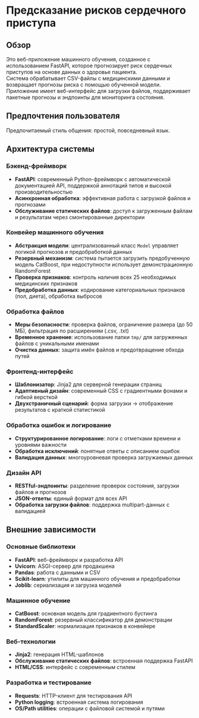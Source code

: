 # Предсказание рисков сердечного приступа

## Обзор

Это веб-приложение машинного обучения, созданное с использованием FastAPI, которое прогнозирует риск сердечных приступов на основе данных о здоровье пациента.  
Система обрабатывает CSV-файлы с медицинскими данными и возвращает прогнозы риска с помощью обученной модели.  
Приложение имеет веб-интерфейс для загрузки файлов, поддерживает пакетные прогнозы и эндпоинты для мониторинга состояния.

## Предпочтения пользователя

Предпочитаемый стиль общения: простой, повседневный язык.

## Архитектура системы

### Бэкенд-фреймворк
- **FastAPI**: современный Python-фреймворк с автоматической документацией API, поддержкой аннотаций типов и высокой производительностью  
- **Асинхронная обработка**: эффективная работа с загрузкой файлов и прогнозами  
- **Обслуживание статических файлов**: доступ к загруженным файлам и результатам через смонтированные директории  

### Конвейер машинного обучения
- **Абстракция модели**: централизованный класс `Model` управляет логикой прогнозов и предобработкой данных  
- **Резервный механизм**: система пытается загрузить предобученную модель CatBoost, при недоступности использует демонстрационную RandomForest  
- **Проверка признаков**: контроль наличия всех 25 необходимых медицинских признаков  
- **Предобработка данных**: кодирование категориальных признаков (пол, диета), обработка выбросов  

### Обработка файлов
- **Меры безопасности**: проверка файлов, ограничение размера (до 50 МБ), фильтрация по расширениям (.csv, .txt)  
- **Временное хранение**: использование папки `tmp/` для загруженных файлов с уникальными именами  
- **Очистка данных**: защита имён файлов и предотвращение обхода путей  

### Фронтенд-интерфейс
- **Шаблонизатор**: Jinja2 для серверной генерации страниц  
- **Адаптивный дизайн**: современный CSS с градиентными фонами и гибкой версткой  
- **Двухстраничный сценарий**: форма загрузки → отображение результатов с краткой статистикой  

### Обработка ошибок и логирование
- **Структурированное логирование**: логи с отметками времени и уровнями важности  
- **Обработка исключений**: понятные ответы с описанием ошибок  
- **Валидация данных**: многоуровневая проверка загружаемых данных  

### Дизайн API
- **RESTful-эндпоинты**: разделение проверок состояния, загрузки файлов и прогнозов  
- **JSON-ответы**: единый формат для всех API  
- **Обработка загрузки файлов**: поддержка multipart-данных с валидацией  

## Внешние зависимости

### Основные библиотеки
- **FastAPI**: веб-фреймворк и разработка API  
- **Uvicorn**: ASGI-сервер для продакшена  
- **Pandas**: работа с данными и CSV  
- **Scikit-learn**: утилиты для машинного обучения и предобработки  
- **Joblib**: сериализация и загрузка моделей  

### Машинное обучение
- **CatBoost**: основная модель для градиентного бустинга  
- **RandomForest**: резервный классификатор для демонстрации  
- **StandardScaler**: нормализация признаков в конвейере  

### Веб-технологии
- **Jinja2**: генерация HTML-шаблонов  
- **Обслуживание статических файлов**: встроенная поддержка FastAPI  
- **HTML/CSS**: интерфейс с современным стилем  

### Разработка и тестирование
- **Requests**: HTTP-клиент для тестирования API  
- **Python logging**: встроенная система логирования  
- **OS/Path utilities**: операции с файловой системой и путями  
